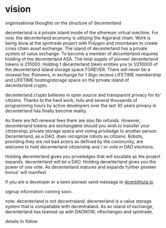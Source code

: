 # vision
organisational thoughts on the structure of decenterland

decenterland is a private island inside of the ethereum virtual machine. For now, the decenterland economy is utilizing the Algorand chain. Work is being done at the spintrade project with Polygon and moonbeam to create cross chain asset exchange. The island of decenterland has a private system of value exchange. To become a member of decenterland requires holding of the decenterland ASA. The total supply of pioneer decenterland tokens is 210000. Holding 1 decenterland token entitles you to 1/210000 of the decenterland island storage space FOREVER. There will never be a renewal fee. Pioneers, in exchange for 1 Algo recieve LIFETIME membership and LIFETIME hosting/storage space on the private island of decenterland.crypto

decenterland.crypto believes in open source and transparent privacy for its' citizens. Thanks to the hard work, toils and several thousands of programming hours by active developers over the last 30 years privacy in decenterland has finally become reality.

As there are NO renewal fees there are also No refunds. However, decenterland tokens are exchangable should you wish to transfer your citizenship, private storage space and voting priviledge to another person. Decenterland, as a DAO, does recognize robots as citizens. Robots, providing they are not bad actors as defined by the community, are welcome to hold decenterland citizenship and / or vote in DAO elections.

Holding decenterland gives you priveledges that will escalate as the project expands. decenterland will be a DAO. Holding decenterland gives you the power of one vote. As decenterland matures and expands further pioneer bonus' will manifest.

If you are a developer or a keen pioneer send message to dcent@tuta.io

signup information coming soon.


note: decenterland is not decentraland. decenterland is a value storage system that is compatiable with decentraland. As an island of exchange, decenterland has teamed up with DAONOW, nftxchanges and spintrade.

details to follow
